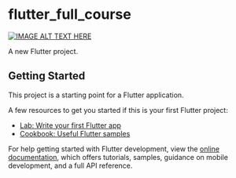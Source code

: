 # flutter_full_course

[![IMAGE ALT TEXT HERE](https://img.youtube.com/vi/OO_-MbnXQzY/0.jpg)](https://www.youtube.com/watch?v=OO_-MbnXQzY)

A new Flutter project.

## Getting Started

This project is a starting point for a Flutter application.

A few resources to get you started if this is your first Flutter project:

- [Lab: Write your first Flutter app](https://docs.flutter.dev/get-started/codelab)
- [Cookbook: Useful Flutter samples](https://docs.flutter.dev/cookbook)

For help getting started with Flutter development, view the
[online documentation](https://docs.flutter.dev/), which offers tutorials,
samples, guidance on mobile development, and a full API reference.
